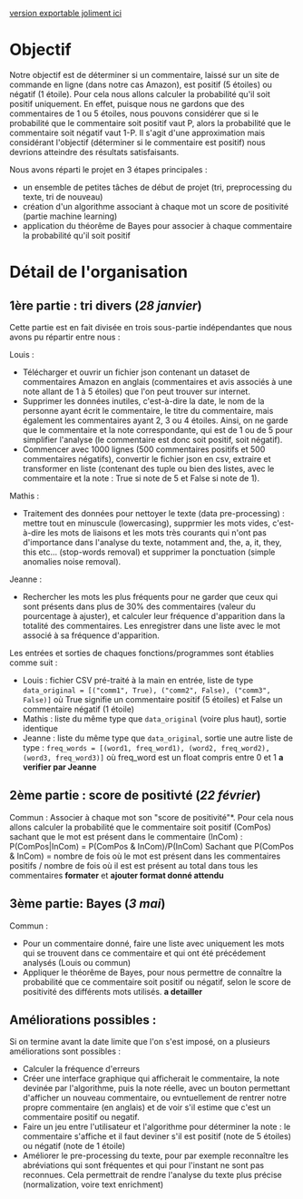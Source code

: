 [version exportable joliment ici](https://hackmd.io/@loune/sprint1/edit)

# Objectif

Notre objectif est de déterminer si un commentaire, laissé sur un site de commande en ligne (dans notre cas Amazon), est positif (5 étoiles) ou négatif (1 étoile). Pour cela nous allons calculer la probabilité qu'il soit positif uniquement. En effet, puisque nous ne gardons que des commentaires de 1 ou 5 étoiles, nous pouvons considérer que si le probabilité que le commentaire soit positif vaut P, alors la probabilité que le commentaire soit négatif vaut 1-P. Il s'agit d'une approximation mais considérant l'objectif (déterminer si le commentaire est positif) nous devrions atteindre des résultats satisfaisants.

Nous avons réparti le projet en 3 étapes principales : 
 - un ensemble de petites tâches de début de projet (tri, preprocessing du texte, tri de nouveau)
 - création d'un algorithme associant à chaque mot un score de positivité (partie machine learning)
 - application du théorême de Bayes pour associer à chaque commentaire la probabilité qu'il soit positif


# Détail de l'organisation

## 1ère partie : tri divers (*28 janvier*)
Cette partie est en fait divisée en trois sous-partie indépendantes que nous avons pu répartir entre nous : 

Louis :
- Télécharger et ouvrir un fichier json contenant un dataset de commentaires Amazon en anglais (commentaires et avis associés à une note allant de 1 à 5 étoiles) que l'on peut trouver sur internet.
- Supprimer les données inutiles, c'est-à-dire la date, le nom de la personne ayant écrit le commentaire, le titre du commentaire, mais également les commentaires ayant 2, 3 ou 4 étoiles. Ainsi, on ne garde que le commentaire et la note correspondante, qui est de 1 ou de 5 pour simplifier l'analyse (le commentaire est donc soit positif, soit négatif).
- Commencer avec 1000 lignes (500 commentaires positifs et 500 commentaires négatifs), convertir le fichier json en csv, extraire et transformer en liste (contenant des tuple ou bien des listes, avec le commentaire et la note : True si note de 5 et False si note de 1).

Mathis :
- Traitement des données pour nettoyer le texte (data pre-processing) : mettre tout en minuscule (lowercasing), supprmier les mots vides, c'est-à-dire les mots de liaisons et les mots très courants qui n'ont pas d'importance dans l'analyse du texte, notamment and, the, a, it, they, this etc... (stop-words removal) et supprimer la ponctuation (simple anomalies noise removal).

Jeanne :
- Rechercher les mots les plus fréquents pour ne garder que ceux qui sont présents dans plus de 30% des commentaires (valeur du pourcentage à ajuster), et calculer leur fréquence d'apparition dans la totalité des commentaires. Les enregistrer dans une liste avec le mot associé à sa fréquence d'apparition.


Les entrées et sorties de chaques fonctions/programmes sont établies comme suit : 
 - Louis : fichier CSV pré-traité à la main en entrée, liste de type  `data_original = [("comm1", True), ("comm2", False), ("comm3", False)]` où True signifie un commentaire positif (5 étoiles) et False un commentaire négatif (1 étoile)
 - Mathis : liste du même type que `data_original` (voire plus haut), sortie identique
 - Jeanne : liste du même type que `data_original`, sortie une autre liste de type : `freq_words = [(word1, freq_word1), (word2, freq_word2), (word3, freq_word3)]` où freq_word est un float compris entre 0 et 1 **a verifier par Jeanne**


## 2ème partie : score de positivté (*22 février*)
Commun :
Associer à chaque mot son "score de positivité"*. Pour cela nous allons calculer la probabilité que le commentaire soit positif (ComPos) sachant que le mot est présent dans le commentaire (InCom) :
P(ComPos|InCom) = P(ComPos & InCom)/P(InCom)
Sachant que P(ComPos & InCom) = nombre de fois où le mot est présent dans les commentaires positifs / nombre de fois où il est est présent au total dans tous les commentaires **formater** et **ajouter format donné attendu**

## 3ème partie: Bayes (*3 mai*)
Commun :
- Pour un commentaire donné, faire une liste avec uniquement les mots qui se trouvent dans ce commentaire et qui ont été précédement analysés (Louis ou commun)
- Appliquer le théorême de Bayes, pour nous permettre de connaître la probabilité que ce commentaire soit positif ou négatif, selon le score de positivité des différents mots utilisés. **a detailler**


## Améliorations possibles :
Si on termine avant la date limite que l'on s'est imposé, on a plusieurs améliorations sont possibles :
- Calculer la fréquence d'erreurs
- Créer une interface graphique qui afficherait le commentaire, la note devinée par l'algorithme, puis la note réelle, avec un bouton permettant d'afficher un nouveau commentaire, ou evntuellement de rentrer notre propre commentaire (en anglais) et de voir s'il estime que c'est un commentaire positif ou negatif.
- Faire un jeu entre l'utilisateur et l'algorithme pour déterminer la note : le commentaire s'affiche et il faut deviner s'il est positif (note de 5 étoiles) ou négatif (note de 1 étoile)
- Améliorer le pre-processing du texte, pour par exemple reconnaître les abréviations qui sont fréquentes et qui pour l'instant ne sont pas reconnues. Cela permettrait de rendre l'analyse du texte plus précise (normalization, voire text enrichment)
